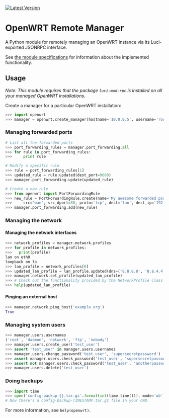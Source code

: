 [![Latest Version](https://pypip.in/version/openwrt-remote-manager/badge.svg?text=pypi&style=flat)](https://pypi.python.org/pypi/openwrt-remote-manager/)

# OpenWRT Remote Manager #

A Python module for remotely managing an OpenWRT instance via its Luci-exported JSONRPC interface.

See [the module specifications](spec.md) for information about the implemented functionality.

## Usage ##

*Note: This module requires that the package `luci-mod-rpc` is installed on all your managed OpenWRT installations.*

Create a manager for a particular OpenWRT installation:
```python
>>> import openwrt
>>> manager = openwrt.create_manager(hostname='10.0.0.5', username='root', password='root')
```

### Managing forwarded ports ###
```python
# List all the forwarded ports
>>> port_forwarding_rules = manager.port_forwarding.all
>>> for rule in port_forwarding_rules:
>>>     print rule

# Modify a specific rule
>>> rule = port_forwarding_rules[1]
>>> updated_rule = rule.updated(dest_port=9080)
>>> manager.port_forwarding.update(updated_rule)

# Create a new rule
>>> from openwrt import PortForwardingRule
>>> new_rule = PortForwardingRule.create(name='My awesome forwarded port',
>>>     src='wan', src_dport=80, proto='tcp', dest='lan', dest_ip='192.168.1.10')
>>> manager.port_forwarding.add(new_rule)
```

### Managing the network ###

#### Managing the network interfaces ####
```python
>>> network_profiles = manager.network.profiles
>>> for profile in network_profiles:
>>>   print(profile)
lan on eth0
loopback on lo
>>> lan_profile = network_profiles[0]
>>> updated_lan_profile = lan_profile.updated(dns=('8.8.8.8', '8.8.4.4')) 
>>> manager.network.set_profile(updated_lan_profile)
>>> # Check out the functionality provided by the NetworkProfile class
>>> help(updated_lan_profile)
```

#### Pinging an external host ####
```python
>>> manager.network.ping_host('example.org')
True
```

### Managing system  users ###
```python
>>> manager.users.usernames
('root', 'daemon', 'network', 'ftp', 'nobody')
>>> manager.users.create_user('test_user')
>>> assert 'test_user' in manager.users.usernames
>>> manager.users.change_password('test_user', 'supersecretpassword')
>>> assert manager.users.check_password('test_user', 'supersecretpassword')
>>> assert not manager.users.check_password('test_user', 'anotherpassword')
>>> manager.users.delete('test_user')
```

### Doing backups ###
```python
>>> import time
>>> open('config-backup-{}.tar.gz'.format(int(time.time())), mode='wb').write(manager.backup.config_dir())
# Now there's a config-backup-TIMESTAMP.tar.gz file in your CWD.
```

For more information, see `help(openwrt)`.
